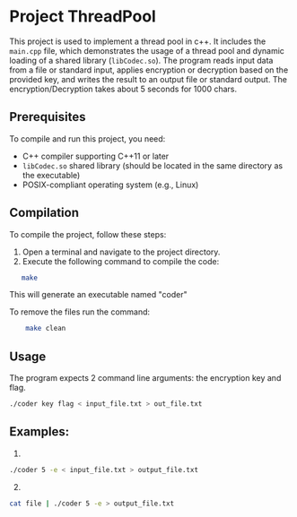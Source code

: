 # Project ThreadPool

This project is used to implement a thread pool in c++. It includes the `main.cpp` file, which demonstrates the usage of a thread pool and dynamic loading of a shared library (`libCodec.so`). The program reads input data from a file or standard input, applies encryption or decryption based on the provided key, and writes the result to an output file or standard output. The encryption/Decryption takes about 5 seconds for 1000 chars.

## Prerequisites

To compile and run this project, you need:

- C++ compiler supporting C++11 or later
- `libCodec.so` shared library (should be located in the same directory as the executable)
- POSIX-compliant operating system (e.g., Linux)

## Compilation

To compile the project, follow these steps:

1. Open a terminal and navigate to the project directory.
2. Execute the following command to compile the code:

```bash
   make 
   ```
This will generate an executable named "coder"

To remove the files run the command:
```bash
    make clean
```

## Usage

The program expects 2 command line arguments: the encryption key and flag.
```bash
./coder key flag < input_file.txt > out_file.txt
```

## Examples:
1. 
```bash
./coder 5 -e < input_file.txt > output_file.txt
```
2. 
```bash
cat file | ./coder 5 -e > output_file.txt 
```

